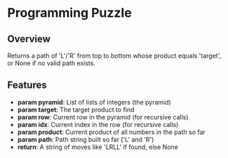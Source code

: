 # Programming Puzzle

## Overview
Returns a path of 'L'/'R' from top to bottom whose product equals 'target', or None if no valid path exists.

## Features
- **param pyramid**: List of lists of integers (the pyramid)
- **param target**:  The target product to find
- **param row**:     Current row in the pyramid (for recursive calls)
- **param idx**:     Current index in the row (for recursive calls)
- **param product**: Current product of all numbers in the path so far
- **param path**:    Path string built so far ('L' and 'R')
- **return**:        A string of moves like 'LRLL' if found, else None
